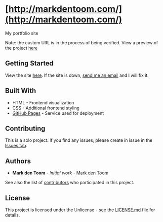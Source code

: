 # [http://markdentoom.com/](http://markdentoom.com/)

My portfolio site

Note: the custom URL is in the process of being verified. View a preview of the project [here](http://markdentoom.com/)

## Getting Started

View the site [here](http://markdentoom.com/). If the site is down, [send me an email](mailto:markdentoom@hotmail.com?subject=[GitHub]%20markdentoom.com%20is%20down!) and I will fix it.

## Built With
* HTML - Frontend visualization
* CSS - Additional frontend styling
* [GitHub Pages](https://pages.github.com/) - Service used for deployment

## Contributing

This is a solo project. If you find any issues, please create in issue in the [Issues tab](https://github.com/MarkdenToom/markdentoom.com/issues).

## Authors

* **Mark den Toom** - *Initial work* - [Mark den Toom](https://github.com/markdentoom)

See also the list of [contributors](https://github.com/MarkdenToom/markdentoom.com/graphs/contributors) who participated in this project.

## License

This project is licensed under the Unlicense - see the [LICENSE.md](https://github.com/MarkdenToom/markdentoom.com/blob/master/LICENSE) file for details.
